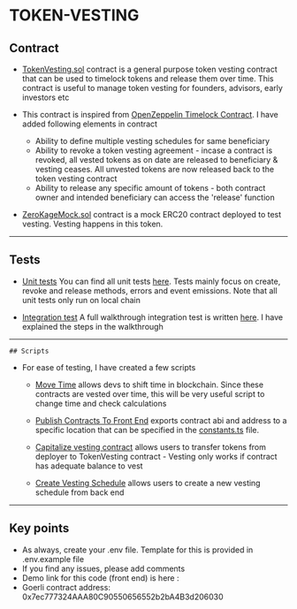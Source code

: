 # TOKEN-VESTING


## Contract

- [TokenVesting.sol](./contracts/TokenVesting.sol) contract is a general purpose token vesting contract that can be used to timelock tokens and release them over time. This contract is useful to manage token vesting for founders, advisors, early investors etc

- This contract is inspired from [OpenZeppelin Timelock Contract](https://github.com/OpenZeppelin/openzeppelin-contracts/blob/master/contracts/token/ERC20/utils/TokenTimelock.sol). I have added following elements in contract
    - Ability to define multiple vesting schedules for same beneficiary
    - Ability to revoke a token vesting agreement - incase a contract is revoked, all vested tokens as on date are released to beneficiary & vesting ceases. All unvested tokens are now released back to the token vesting contract
    - Ability to release any specific amount of tokens - both contract owner and intended beneficiary can access the 'release' function

- [ZeroKageMock.sol](./contracts/test/ZeroKage.sol) contract is a mock ERC20 contract deployed to test vesting. Vesting happens in this token.

----

## Tests

- <ins>Unit tests</ins> You can find all unit tests [here](./test/unit/vesting.unit.test.ts). Tests mainly focus on create, revoke and release methods, errors and event emissions. Note that all unit tests only run on local chain

- <ins>Integration test</ins> A full walkthrough integration test is written [here](./test/integration/vesting.integration.test.local.ts). I have explained the steps in the walkthrough


----

`## Scripts`

- For ease of testing, I have created a few scripts
    - [Move Time](./scripts/moveTime.ts) allows devs to shift time in blockchain. Since these contracts are vested over time, this will be very useful script to change time and check calculations

    - [Publish Contracts To Front End](./scripts/publishContractsToFrontEnd.ts) exports contract abi and address to a specific location that can be specified in the [constants.ts](./constants.ts) file.

    - [Capitalize vesting contract](./scripts/capitalizeVestingContract.ts) allows users to transfer tokens from deployer to TokenVesting contract - Vesting only works if contract has adequate balance to vest

    - [Create Vesting Schedule](./scripts/createdVestingSchedule.ts) allows users to create a new vesting schedule from back end



----


## Key points

- As always, create your .env file. Template for this is provided in .env.example file
- If you find any issues, please add comments
- Demo link for this code (front end) is here : 
- Goerli contract address: 0x7ec777324AAA80C90550656552b2bA4B3d206030


